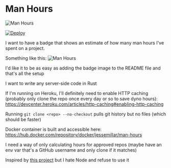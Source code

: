 # Man Hours

![Man Hours](https://img.shields.io/endpoint?url=https%3A%2F%2Fjessemillar-man-hours.herokuapp.com%2F%3Frepo%3Dhttps%3A%2F%2Fgithub.com%2Fjessemillar%2Fman-hours.git)

[![Deploy](https://www.herokucdn.com/deploy/button.svg)](https://heroku.com/deploy)

I want to have a badge that shows an estimate of how many man hours I've spent on a project.

Something like this: ![Man Hours](https://img.shields.io/badge/Man%20Hours-777-yellow)

I'd like it to be as easy as adding the badge image to the README file and that's all the setup

I want to write any server-side code in Rust

If I'm running on Heroku, I'll definitely need to enable HTTP caching (probably only clone the repo once every day or so to save dyno hours): https://devcenter.heroku.com/articles/http-caching#enabling-http-caching

Running `git clone <repo> --no-checkout` pulls git history but no files (which should be faster)

Docker container is built and accessible here: https://hub.docker.com/repository/docker/jessemillar/man-hours

I need a way of only calculating hours for approved repos (maybe have an env var that's a GitHub username and only clone if it matches)

Inspired by [this project](https://github.com/kimmobrunfeldt/git-hours/blob/8aaeee237cb9d9028e7a2592a25ad8468b1f45e4/index.js#L114-L143) but I hate Node and refuse to use it
